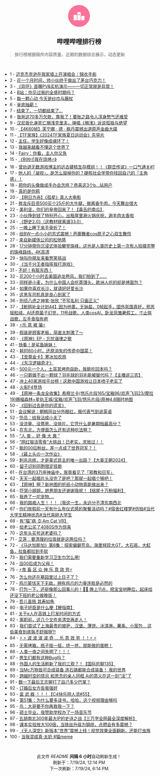 <div align="center">
    <img src="./assets/icon_rank.png" alt="logo" />
    <h2>哔哩哔哩排行榜</h>
</div>

> 排行榜根据稿件内容质量，近期的数据综合展示，动态更新

<br />

<ul><li><span>1 - <a href=https://www.bilibili.com/BV18M4m127Vg>迈克杰克逊在我家墙上开演唱会｜锦衣手影</a></span></li><li><span>2 - <a href=https://www.bilibili.com/BV1xW421R74Y>花一个月时间，帅小伙终于做出了茅台巧克力！</a></span></li><li><span>3 - <a href=https://www.bilibili.com/BV1im421g7Ef>《异环》首曝PV&实机演示——一切正常就是异常！</a></span></li><li><span>4 - <a href=https://www.bilibili.com/BV12S421R7sV>B站：你见过我的全盛时期吗？</a></span></li><li><span>5 - <a href=https://www.bilibili.com/BV1px4y1x75n>每一颗心动 今天是纱巾与藤杖</a></span></li><li><span>6 - <a href=https://www.bilibili.com/BV18y411B7Ax>釜底抽薪！</a></span></li><li><span>7 - <a href=https://www.bilibili.com/BV1Ew4m1Y7XX>结束了，一切都结束了…</a></span></li><li><span>8 - <a href=https://www.bilibili.com/BV1oy411q7je>我爸这70多万欠款，靠我了！要账之路令人浑身憋气还难受</a></span></li><li><span>9 - <a href=https://www.bilibili.com/BV1GS411w74m>汉尼扳化身死亡搁浅克里夫，弹唱《搁浅》诉说孤独与绝望</a></span></li><li><span>10 - <a href=https://www.bilibili.com/BV1bi421h79s>【4K60帧】芙宁娜 · 德 · 枫丹震撼出道原声金曲大碟</a></span></li><li><span>11 - <a href=https://www.bilibili.com/BV1FH4y1A74N>【TF家族】《2024TF家族夏日运动会》先导片</a></span></li><li><span>12 - <a href=https://www.bilibili.com/BV1rx4y1t787>主任，学生好像成魂环了！</a></span></li><li><span>13 - <a href=https://www.bilibili.com/BV1Mf421z7Rn>我越来越看不懂这个世界了</a></span></li><li><span>14 - <a href=https://www.bilibili.com/BV1bM4m127tc>Fairy：你看，主人你又急</a></span></li><li><span>15 - <a href=https://www.bilibili.com/BV1HE421P72W>《别吵☝️我在烧烤🔥》</a></span></li><li><span>16 - <a href=https://www.bilibili.com/BV1DT421r7tW>曾劝退无数游戏博主的远古硬核生存模组！！《群峦传说》一口气通关#1</a></span></li><li><span>17 - <a href=https://www.bilibili.com/BV1Dz421z7r2>他人的「凝视」，是怎么毁掉你的？硬核社会学带你找回自己的「主角感」！</a></span></li><li><span>18 - <a href=https://www.bilibili.com/BV1JZ421T751>把你的头像做成手办会怎样？恭喜这3个b...站用户</a></span></li><li><span>19 - <a href=https://www.bilibili.com/BV1t4421D7YY>真的是你鸦</a></span></li><li><span>20 - <a href=https://www.bilibili.com/BV1Rx4y1x7K9>【明日方舟】《孤星》真人大电影</a></span></li><li><span>21 - <a href=https://www.bilibili.com/BV1Hm421G7Uq>胖龙斥巨资500买个25斤的大牛腿，做酱香牛肉，今天舞台很大</a></span></li><li><span>22 - <a href=https://www.bilibili.com/BV1b4421D74i>美利坚，你们的皇帝回来了！【毒舌的南瓜】</a></span></li><li><span>23 - <a href=https://www.bilibili.com/BV1AE421P7DX>小伙挣到钱了特别开心，出租屋里涮火锅庆祝，涮羊肉太香啦</a></span></li><li><span>24 - <a href=https://www.bilibili.com/BV1vM4m127bC>《野史2.0》（这教材就离谱33.0）</a></span></li><li><span>25 - <a href=https://www.bilibili.com/BV1c142187sD>一晚上睡下来手骨折了！</a></span></li><li><span>26 - <a href=https://www.bilibili.com/BV1SM4m1172s>给BW一点小小的苏式震撼！芭蕾舞者cos原子之心双生舞伶</a></span></li><li><span>27 - <a href=https://www.bilibili.com/BV1ow4m1a7jP>来自新媒体公司的松弛感</a></span></li><li><span>28 - <a href=https://www.bilibili.com/BV12H4y1F7jH>17分钟带你沉浸式体验攀登珠峰，这也是人类历史上第一次有人拍摄完整的珠峰路线，4K高清</a></span></li><li><span>29 - <a href=https://www.bilibili.com/BV1qi421Y7iP>快叫你朋友来看憋笑挑战</a></span></li><li><span>30 - <a href=https://www.bilibili.com/BV1bS411w7az>《当千分王者指挥我打游戏》</a></span></li><li><span>31 - <a href=https://www.bilibili.com/BV1DH4y1F7vL>不好！有脏东西！</a></span></li><li><span>32 - <a href=https://www.bilibili.com/BV1oy411e7CR>花200个小时去美国追龙卷风，我们拍到了……</a></span></li><li><span>33 - <a href=https://www.bilibili.com/BV1g1421k7gc>同样是小麦，为什么中国人会吃蒸馒头，欧洲人吃的却是烤面包？</a></span></li><li><span>34 - <a href=https://www.bilibili.com/BV1tw4m1Y7du>如果你喜欢长沙，就请好好爱长沙</a></span></li><li><span>35 - <a href=https://www.bilibili.com/BV1X6421Z7SB>这黑车司机真是良心到家了</a></span></li><li><span>36 - <a href=https://www.bilibili.com/BV1tm421G7b1>刑侦八虎之神笔·张欣 “不写名利 只画正义”</a></span></li><li><span>37 - <a href=https://www.bilibili.com/BV1ZS421R72d>【断网补全计划44】因为他善，无钠盐，0帧起手，国外氛围真好，邪恶摇粒绒，AI还原菌子幻觉，11号战歌，人类cosAI，卧龙凤雏暑假工，寸止挑战歌，左手食指有疤</a></span></li><li><span>38 - <a href=https://www.bilibili.com/BV1vf421q7ed>⚡️乐 意 被 骗⚡️</a></span></li><li><span>39 - <a href=https://www.bilibili.com/BV171421k79Y>假装是顾客老板，简直太刺激了～</a></span></li><li><span>40 - <a href=https://www.bilibili.com/BV1M6421f7Q2>《原神》EP - 忘忧谐律之歌</a></span></li><li><span>41 - <a href=https://www.bilibili.com/BV1W1421k7gp>快看！是鲨鱼妹妹！</a></span></li><li><span>42 - <a href=https://www.bilibili.com/BV1Cb421J7FN>耗时60小时，还原消失的传奇中国菜！</a></span></li><li><span>43 - <a href=https://www.bilibili.com/BV1jT421r7i7>【至尊金卡】寒冰加农炮</a></span></li><li><span>44 - <a href=https://www.bilibili.com/BV14M4m127zH>《东汉逻辑奇才》</a></span></li><li><span>45 - <a href=https://www.bilibili.com/BV1pf421q7po>500元一个人，土耳其烤肉自助，我能吃回本吗？</a></span></li><li><span>46 - <a href=https://www.bilibili.com/BV19E421A7cN>一只鹅做不出一颗球？羽毛球的羽毛能被替代吗？【主播说三农】</a></span></li><li><span>47 - <a href=https://www.bilibili.com/BV1nS421d7AB>冲上40家游戏平台榜！这款中国游戏让日本喷子老实了</a></span></li><li><span>48 - <a href=https://www.bilibili.com/BV1hw4m1Y7KK>火影F4登场</a></span></li><li><span>49 - <a href=https://www.bilibili.com/BV1fH4y1w7f1>【原神一条龙全收集】希穆兰卡(悠乐片段165/宝箱96/欢声飞羽23/摩拉19)赐福森林+星轨王城/宝箱/欢声飞羽/悠乐片段/原神4.8限时地图</a></span></li><li><span>50 - <a href=https://www.bilibili.com/BV1AT421k7sH>《回到过去是你的谎言》</a></span></li><li><span>51 - <a href=https://www.bilibili.com/BV18Z421T757>会议解说：朝韩同台分外眼红，俄代表气到说英语</a></span></li><li><span>52 - <a href=https://www.bilibili.com/BV1RW421R7gM>伤员：给我沾成小夫了</a></span></li><li><span>53 - <a href=https://www.bilibili.com/BV1eZ421T7ZR>没流量、没票房、没排片，它凭什么是暑期档最高分？</a></span></li><li><span>54 - <a href=https://www.bilibili.com/BV1HE4m1R7b4>在东北，方便面怎么还有这种吃法啊？</a></span></li><li><span>55 - <a href=https://www.bilibili.com/BV1JZ421T7WY>“人 类 ，好 像 大 粪 ”</a></span></li><li><span>56 - <a href=https://www.bilibili.com/BV1rZ421K7sk>“网红狠活零食”大挑战！已老实，求放过！！</a></span></li><li><span>57 - <a href=https://www.bilibili.com/BV1Jf421z7WL>我的00后粉丝，差一点成了世界冠军？！</a></span></li><li><span>58 - <a href=https://www.bilibili.com/BV1cf421z7ad>《最上头の一次作业》</a></span></li><li><span>59 - <a href=https://www.bilibili.com/BV1rz421z74w>刺杀总统，才是美式民主的唯一出路？【大美王朝2024】</a></span></li><li><span>60 - <a href=https://www.bilibili.com/BV18S411c7VS>留子识别同胞限定技能</a></span></li><li><span>61 - <a href=https://www.bilibili.com/BV11i421Y7Wp>在台湾的3万座神庙中，我竟看见了「邪教和日军」</a></span></li><li><span>62 - <a href=https://www.bilibili.com/BV1y6421Z7iv>天天一起唱片头没完了是吧？那就一起唱个够吧！</a></span></li><li><span>63 - <a href=https://www.bilibili.com/BV1jW421R7Xw>【原神】啊？新地图的折纸小动物真能做出来？</a></span></li><li><span>64 - <a href=https://www.bilibili.com/BV19m421G75m>吓哭小姐姐，她男朋友还谢谢我呢！【结尾十万粉福利】</a></span></li><li><span>65 - <a href=https://www.bilibili.com/BV17x4y1t7dh>我养了一坨宠物....</a></span></li><li><span>66 - <a href=https://www.bilibili.com/BV1J1421k79P>我的路痴人生！！！（我这一生，永远分不清东南西北</a></span></li><li><span>67 - <a href=https://www.bilibili.com/BV1a4421U7Qw>你们放假前一天有什么有仪式感的聚餐活动吗？#宿舍红楼梦#仿拍#当代大学生精神状态#当代易碎大学生</a></span></li><li><span>68 - <a href=https://www.bilibili.com/BV1p6421f7oi>有“猫”病【I Am Cat VR】</a></span></li><li><span>69 - <a href=https://www.bilibili.com/BV1crbZeAEkg>给老公买了4080S作为惊喜</a></span></li><li><span>70 - <a href=https://www.bilibili.com/BV1CE421A7YM>这年头买号送老婆吗？</a></span></li><li><span>71 - <a href=https://www.bilibili.com/BV1E1421b725>艾莲：要清理的垃圾就是这两位吗？</a></span></li><li><span>72 - <a href=https://www.bilibili.com/BV1x1421k7rQ>《马达加斯加》第6集：探索偏僻荒岛，海里频现大GT，大石斑，大魟鱼，拉鱼都拉到手软</a></span></li><li><span>73 - <a href=https://www.bilibili.com/BV1RW421R7Xh>我们需要重新学习卫生巾怎么用!</a></span></li><li><span>74 - <a href=https://www.bilibili.com/BV1u1421k7sK>当00后成为父母！</a></span></li><li><span>75 - <a href=https://www.bilibili.com/BV15y411B7dp>⚡鬼 畜 区 众 神 乐 意 效 劳⚡</a></span></li><li><span>76 - <a href=https://www.bilibili.com/BV19T421r7D6>怎么你还在墓园里过上日子了？</a></span></li><li><span>77 - <a href=https://www.bilibili.com/BV1E4421D7dW>鸡爪蒙恬天下无敌，拥有鸡爪的力量连胜是必然的</a></span></li><li><span>78 - <a href=https://www.bilibili.com/BV1kw4m1a7NS>打包一下，还挺像那么回事儿的！🤭🤭 晚上11点，把宝宝哄睡后，起床给还没下班的老公做晚饭！</a></span></li><li><span>79 - <a href=https://www.bilibili.com/BV1Wy411i7QB>吾儿虽贱 其寿如龟</a></span></li><li><span>80 - <a href=https://www.bilibili.com/BV1yJ4m1T7SN>电子奸臣是什么梗【梗指南】</a></span></li><li><span>81 - <a href=https://www.bilibili.com/BV1JgbjeGE5T>关于e人在高铁上打发时间的方式</a></span></li><li><span>82 - <a href=https://www.bilibili.com/BV1v1421k77q>离职前，这几个文件夹清空再走人！</a></span></li><li><span>83 - <a href=https://www.bilibili.com/BV1TS421R7LH>我们尝试了上海最贵的披萨、汉堡、薄饼、冰淇淋、薯条、小笼包… 这些美食到底孰不舒服呀?!</a></span></li><li><span>84 - <a href=https://www.bilibili.com/BV17x4y1t7hz>⚡️ ⚡️ 波 波 波 波 奇 ... 乐 意 效 劳 ！！⚡️ ⚡️</a></span></li><li><span>85 - <a href=https://www.bilibili.com/BV17E4m1R7r3>无需烤箱，瓶子摇一摇，挤一挤，就能做的蛋糕！</a></span></li><li><span>86 - <a href=https://www.bilibili.com/BV1NS411P7G7>人类一夜之间失明了！！！</a></span></li><li><span>87 - <a href=https://www.bilibili.com/BV18b421E7iS>男生们都有这种Bug吗？</a></span></li><li><span>88 - <a href=https://www.bilibili.com/BV1Hx4y1x7Bw>外国人的生活刷新了我的三观？！【国际尬聊135】</a></span></li><li><span>89 - <a href=https://www.bilibili.com/BV1CT421k7kG>当Mc万物皆可合成装备 连石镐都能合成装备！ 我的世界</a></span></li><li><span>90 - <a href=https://www.bilibili.com/BV1RH4y1F7Mr>跨越时空的禁忌 和思念的亲人同框 Ai的意义在这一刻“活”了</a></span></li><li><span>91 - <a href=https://www.bilibili.com/BV1ZM4m117Xy>数一下最后王志猩打了自己多少巴掌？</a></span></li><li><span>92 - <a href=https://www.bilibili.com/BV1D4421U7cH>订婚后女方告我强奸</a></span></li><li><span>93 - <a href=https://www.bilibili.com/BV1Ei421Y7cT>盒 武 器 ！！！【C4快乐阴人流#55】</a></span></li><li><span>94 - <a href=https://www.bilibili.com/BV1RT421r7eV>第51集：为什么要多读书，哈哈，这个视频理由够吗</a></span></li><li><span>95 - <a href=https://www.bilibili.com/BV1PH4y1A7yH>鸟：大哥要不你再救我一下？</a></span></li><li><span>96 - <a href=https://www.bilibili.com/BV1gE421P7rC>硕士毕业，我赞助学校办了一场音乐节</a></span></li><li><span>97 - <a href=https://www.bilibili.com/BV1sS411w7Ag>五胡南北300年最大IP的史诗之战【三万字全网最全深度解析】</a></span></li><li><span>98 - <a href=https://www.bilibili.com/BV13W421R778>课本实验放大100倍，当铁丝升级为钢缆，点燃会有多震撼？</a></span></li><li><span>99 - <a href=https://www.bilibili.com/BV1Bf421q79r>《无人深空》新版本“世界”震撼上线！视觉效果全面翻新、还能打虫族</a></span></li><li><span>100 - <a href=https://www.bilibili.com/BV19W421R7Cp>当我混成真·太奶 #猫meme</a></span></li></ul>

<br />

<p align=center>此文件 <i>README</i> <b>间隔 6 小时</b>自动刷新生成！<br>刷新于：7/19/24, 12:14 PM<br>下一次刷新：7/19/24, 6:14 PM</p>